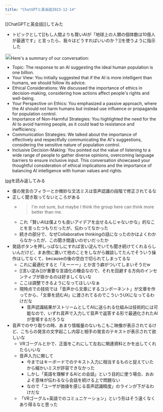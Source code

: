 ```yaml
---
title: "ChatGPTと英会話2023-12-14"
---
```


[[ChatGPTと英会話]]してみた
- トピックとして[[もし人間よりも賢いAIが「地球上の人類の個体数は10億人が最適です」と言ったら、我々はどうすればいいのか？]]を使うように指示した

<img src='https://scrapbox.io/api/pages/nishio/gpt/icon' alt='gpt.icon' height="19.5"/>Here's a summary of our conversation:
- Topic: The response to an AI suggesting the ideal human population is one billion.
- Your View: You initially suggested that if the AI is more intelligent than humans, we should follow its advice.
- Ethical Considerations: We discussed the importance of ethics in decision-making, considering how actions affect people's rights and well-being.
- Your Perspective on Ethics: You emphasized a passive approach, where the AI should not harm humans but instead use influence or propaganda for population control.
- Importance of Non-Harmful Strategies: You highlighted the need for the AI to avoid harming people, as it could lead to resistance and inefficiency.
- Communication Strategies: We talked about the importance of effectively and respectfully communicating the AI's suggestions, considering the sensitive nature of population control.
- Inclusive Decision-Making: You pointed out the value of listening to a wide range of people to gather diverse opinions, overcoming language barriers to ensure inclusive input.
This conversation showcased your thoughtful consideration of ethical implications and the importance of balancing AI intelligence with human values and rights.

[log](https://chat.openai.com/share/f7d8c8bb-db4f-46a7-b6ba-5d8649168bd7)を読み返してみる
- 僕の発言のフィラーとか微妙な文法ミスは音声認識の段階で修正されてるな
- 正しく聞き取ってないところがある
    - > I'm not sure, but maybe I think the group here can think more better than me.
    - これ「賢いAIは僕よりも良いアイデアを出せるんじゃないかな」的なことを言ったつもりだったが、伝わってなかった
    - 続きの部分で、なぜCollaborative thinkingの話になったのかはよくわからなかったが、この聞き間違いのせいだったか
- 発話ボタンを押しっぱなしにすれば言い淀んでいても聞き続けてくれるらしいんだけど、まあ傍に置いて他のことをしながら雑談してたんでそういう操作はしてなくて、becauseの後の空白で切られてしまってるな
    - これに最適化すると「えーーー」とか言う癖がついてしまいそうだw
    - [[言い淀み]]が重要な言語化の機会なので、それを回避する方向のインセンティブが掛かるのは好ましくないな
    - ここは調整できるようになってほしいなぁ
    - 現時点での技術では「音声から文章にするコンポーネント」が文章を作ってから、「文章を読むAI」に渡されてるのでこういうUXになってるわけだな
        - 音声認識結果がストリームとしてAIに送られる仕組みは技術的には可能なので、いずれ音声で入力して音声で返答する形で最適化されたAIが登場するだろうな
- 音声でのやり取りの時、あまり情報量のないもこもこ映像が表示されてるけど、こちらの発言の文字起こし内容と相手の発言のテキストが表示されて欲しいな
    - VRゴーグルとかで、正面をこれにして左右に関連資料とかを出してくれたらいいな
    - 音声入力に関して
        - 今まではキーボードでのテキスト入力に相当するものと捉えていたから細かいミスが許容できなかった
        - しかし「英語を理解するAIとの会話」という目的に使う場合、おおよそ意味が伝わるなら会話を続ける上で問題ない
        - なので「ユーザが価値を感じる音声認識精度」のラインが下がるわけだな
    - 「VRゴーグル+英語でのコミュニケーション」という形はそう遠くなくあり得るなと思った
